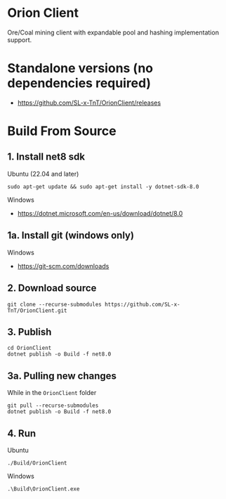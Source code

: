 # Orion Client

Ore/Coal mining client with expandable pool and hashing implementation support.

# Standalone versions (no dependencies required)
- https://github.com/SL-x-TnT/OrionClient/releases
  
# Build From Source

## 1. Install net8 sdk 
Ubuntu (22.04 and later)
```
sudo apt-get update && sudo apt-get install -y dotnet-sdk-8.0
```
Windows
- https://dotnet.microsoft.com/en-us/download/dotnet/8.0

## 1a. Install git (windows only)
Windows
- https://git-scm.com/downloads

## 2. Download source
```
git clone --recurse-submodules https://github.com/SL-x-TnT/OrionClient.git
```

## 3. Publish
```
cd OrionClient
dotnet publish -o Build -f net8.0
```

## 3a. Pulling new changes
While in the `OrionClient` folder
```
git pull --recurse-submodules
dotnet publish -o Build -f net8.0
```

## 4. Run
Ubuntu
```
./Build/OrionClient
```

Windows
```
.\Build\OrionClient.exe
```
